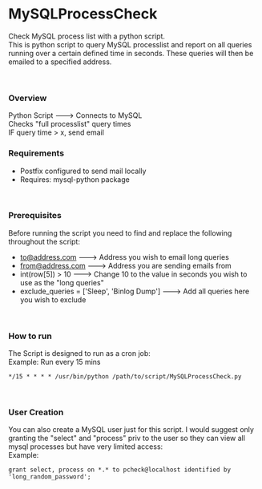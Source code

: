 # MySQLProcessCheck
Check MySQL process list with a python script.
<br />
This is python script to query MySQL processlist and report on all queries running over a certain defined time in seconds. These queries will then be emailed to a specified address.

<br />

### Overview
Python Script ---> Connects to MySQL
<br />
Checks "full processlist" query times
<br />
IF query time > x, send email
<br />


### Requirements
* Postfix configured to send mail locally
* Requires: mysql-python package

<br />

### Prerequisites
Before running the script you need to find and replace the following throughout the script:
* to@address.com ---> Address you wish to email long queries
* from@address.com ---> Address you are sending emails from
* int(row[5]) > 10 ---> Change 10 to the value in seconds you wish to use as the "long queries"
* exclude_queries = ['Sleep', 'Binlog Dump'] ---> Add all queries here you wish to exclude

<br />

### How to run
The Script is designed to run as a cron job:
<br />
Example: Run every 15 mins
```
*/15 * * * * /usr/bin/python /path/to/script/MySQLProcessCheck.py
```
<br />

### User Creation 
You can also create a MySQL user just for this script. I would suggest only granting the "select" and "process" priv to the user so they can view all mysql processes but have very limited access:
<br />
Example:
```
grant select, process on *.* to pcheck@localhost identified by 'long_random_password';
```

